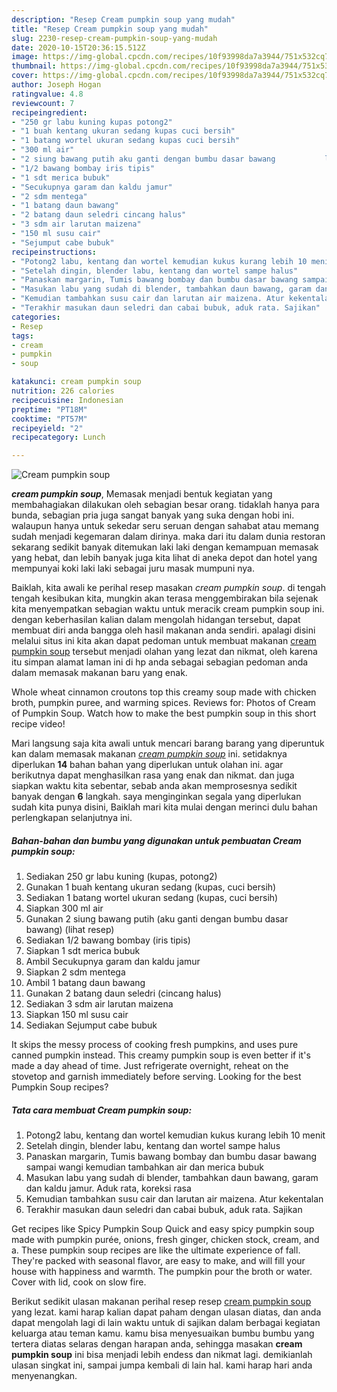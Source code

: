 ```yaml
---
description: "Resep Cream pumpkin soup yang mudah"
title: "Resep Cream pumpkin soup yang mudah"
slug: 2230-resep-cream-pumpkin-soup-yang-mudah
date: 2020-10-15T20:36:15.512Z
image: https://img-global.cpcdn.com/recipes/10f93998da7a3944/751x532cq70/cream-pumpkin-soup-foto-resep-utama.jpg
thumbnail: https://img-global.cpcdn.com/recipes/10f93998da7a3944/751x532cq70/cream-pumpkin-soup-foto-resep-utama.jpg
cover: https://img-global.cpcdn.com/recipes/10f93998da7a3944/751x532cq70/cream-pumpkin-soup-foto-resep-utama.jpg
author: Joseph Hogan
ratingvalue: 4.8
reviewcount: 7
recipeingredient:
- "250 gr labu kuning kupas potong2"
- "1 buah kentang ukuran sedang kupas cuci bersih"
- "1 batang wortel ukuran sedang kupas cuci bersih"
- "300 ml air"
- "2 siung bawang putih aku ganti dengan bumbu dasar bawang           lihat resep"
- "1/2 bawang bombay iris tipis"
- "1 sdt merica bubuk"
- "Secukupnya garam dan kaldu jamur"
- "2 sdm mentega"
- "1 batang daun bawang"
- "2 batang daun seledri cincang halus"
- "3 sdm air larutan maizena"
- "150 ml susu cair"
- "Sejumput cabe bubuk"
recipeinstructions:
- "Potong2 labu, kentang dan wortel kemudian kukus kurang lebih 10 menit"
- "Setelah dingin, blender labu, kentang dan wortel sampe halus"
- "Panaskan margarin, Tumis bawang bombay dan bumbu dasar bawang sampai wangi kemudian tambahkan air dan merica bubuk"
- "Masukan labu yang sudah di blender, tambahkan daun bawang, garam dan kaldu jamur. Aduk rata, koreksi rasa"
- "Kemudian tambahkan susu cair dan larutan air maizena. Atur kekentalan"
- "Terakhir masukan daun seledri dan cabai bubuk, aduk rata. Sajikan"
categories:
- Resep
tags:
- cream
- pumpkin
- soup

katakunci: cream pumpkin soup 
nutrition: 226 calories
recipecuisine: Indonesian
preptime: "PT18M"
cooktime: "PT57M"
recipeyield: "2"
recipecategory: Lunch

---
```



![Cream pumpkin soup](https://img-global.cpcdn.com/recipes/10f93998da7a3944/751x532cq70/cream-pumpkin-soup-foto-resep-utama.jpg)

<b><i>cream pumpkin soup</i></b>, Memasak menjadi bentuk kegiatan yang membahagiakan dilakukan oleh sebagian besar orang. tidaklah hanya para bunda, sebagian pria juga sangat banyak yang suka dengan hobi ini. walaupun hanya untuk sekedar seru seruan dengan sahabat atau memang sudah menjadi kegemaran dalam dirinya. maka dari itu dalam dunia restoran sekarang sedikit banyak ditemukan laki laki dengan kemampuan memasak yang hebat, dan lebih banyak juga kita lihat di aneka depot dan hotel yang mempunyai koki laki laki sebagai juru masak mumpuni nya.

Baiklah, kita awali ke perihal resep masakan <i>cream pumpkin soup</i>. di tengah tengah kesibukan kita, mungkin akan terasa menggembirakan bila sejenak kita menyempatkan sebagian waktu untuk meracik cream pumpkin soup ini. dengan keberhasilan kalian dalam mengolah hidangan tersebut, dapat membuat diri anda bangga oleh hasil makanan anda sendiri. apalagi disini melalui situs ini kita akan dapat pedoman untuk membuat makanan <u>cream pumpkin soup</u> tersebut menjadi olahan yang lezat dan nikmat, oleh karena itu simpan alamat laman ini di hp anda sebagai sebagian pedoman anda dalam memasak makanan baru yang enak.

Whole wheat cinnamon croutons top this creamy soup made with chicken broth, pumpkin puree, and warming spices. Reviews for: Photos of Cream of Pumpkin Soup. Watch how to make the best pumpkin soup in this short recipe video!


Mari langsung saja kita awali untuk mencari barang barang yang diperuntuk kan dalam memasak makanan <u><i>cream pumpkin soup</i></u> ini. setidaknya diperlukan <b>14</b> bahan bahan yang diperlukan untuk olahan ini. agar berikutnya dapat menghasilkan rasa yang enak dan nikmat. dan juga siapkan waktu kita sebentar, sebab anda akan memprosesnya sedikit banyak dengan <b>6</b> langkah. saya menginginkan segala yang diperlukan sudah kita punya disini, Baiklah mari kita mulai dengan merinci dulu bahan perlengkapan selanjutnya ini.

<!--inarticleads1-->

##### Bahan-bahan dan bumbu yang digunakan untuk pembuatan Cream pumpkin soup:

1. Sediakan 250 gr labu kuning (kupas, potong2)
1. Gunakan 1 buah kentang ukuran sedang (kupas, cuci bersih)
1. Sediakan 1 batang wortel ukuran sedang (kupas, cuci bersih)
1. Siapkan 300 ml air
1. Gunakan 2 siung bawang putih (aku ganti dengan bumbu dasar bawang)           (lihat resep)
1. Sediakan 1/2 bawang bombay (iris tipis)
1. Siapkan 1 sdt merica bubuk
1. Ambil Secukupnya garam dan kaldu jamur
1. Siapkan 2 sdm mentega
1. Ambil 1 batang daun bawang
1. Gunakan 2 batang daun seledri (cincang halus)
1. Sediakan 3 sdm air larutan maizena
1. Siapkan 150 ml susu cair
1. Sediakan Sejumput cabe bubuk


It skips the messy process of cooking fresh pumpkins, and uses pure canned pumpkin instead. This creamy pumpkin soup is even better if it&#39;s made a day ahead of time. Just refrigerate overnight, reheat on the stovetop and garnish immediately before serving. Looking for the best Pumpkin Soup recipes? 

<!--inarticleads2-->

##### Tata cara membuat Cream pumpkin soup:

1. Potong2 labu, kentang dan wortel kemudian kukus kurang lebih 10 menit
1. Setelah dingin, blender labu, kentang dan wortel sampe halus
1. Panaskan margarin, Tumis bawang bombay dan bumbu dasar bawang sampai wangi kemudian tambahkan air dan merica bubuk
1. Masukan labu yang sudah di blender, tambahkan daun bawang, garam dan kaldu jamur. Aduk rata, koreksi rasa
1. Kemudian tambahkan susu cair dan larutan air maizena. Atur kekentalan
1. Terakhir masukan daun seledri dan cabai bubuk, aduk rata. Sajikan


Get recipes like Spicy Pumpkin Soup Quick and easy spicy pumpkin soup made with pumpkin purée, onions, fresh ginger, chicken stock, cream, and a. These pumpkin soup recipes are like the ultimate experience of fall. They&#39;re packed with seasonal flavor, are easy to make, and will fill your house with happiness and warmth. The pumpkin pour the broth or water. Cover with lid, cook on slow fire. 

Berikut sedikit ulasan makanan perihal resep resep <u>cream pumpkin soup</u> yang lezat. kami harap kalian dapat paham dengan ulasan diatas, dan anda dapat mengolah lagi di lain waktu untuk di sajikan dalam berbagai kegiatan keluarga atau teman kamu. kamu bisa menyesuaikan bumbu bumbu yang tertera diatas selaras dengan harapan anda, sehingga masakan <b>cream pumpkin soup</b> ini bisa menjadi lebih endess dan nikmat lagi. demikianlah ulasan singkat ini, sampai jumpa kembali di lain hal. kami harap hari anda menyenangkan.
